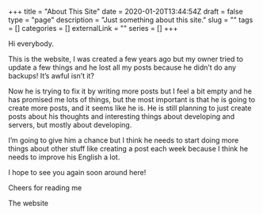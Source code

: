 +++
title = "About This Site"
date = 2020-01-20T13:44:54Z
draft = false
type = "page"
description = "Just something about this site."
slug = ""
tags = []
categories = []
externalLink = ""
series = []
+++

Hi everybody.

This is the website, I was created a few years ago but my owner tried to update a few things and he lost all my posts because he didn’t do any backups! It’s awful isn’t it?

Now he is trying to fix it by writing more posts but I feel a bit empty and he has promised me lots of things, but the most important is that he is going to create more posts, and it seems like he is. He is still planning to just create posts about his thoughts and interesting things about developing and servers, but mostly about developing.

I’m going to give him a chance but I think he needs to start doing more things  about other stuff like creating a post each week because I think he needs to improve his English a lot.

I hope to see you again soon around here!

Cheers for reading me

The website
